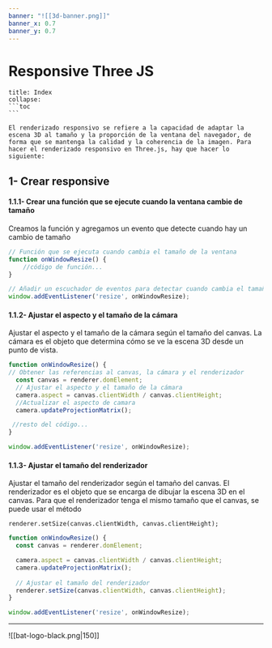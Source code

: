 ```yaml
---
banner: "![[3d-banner.png]]"
banner_x: 0.7
banner_y: 0.7
---
```


# Responsive Three JS

````ad-info
title: Index
collapse: 
```toc
```

````

````ad-abstract
El renderizado responsivo se refiere a la capacidad de adaptar la escena 3D al tamaño y la proporción de la ventana del navegador, de forma que se mantenga la calidad y la coherencia de la imagen. Para hacer el renderizado responsivo en Three.js, hay que hacer lo siguiente:
````

## 1-  Crear responsive

#### 1.1.1-  Crear una función que se ejecute cuando la ventana cambie de tamaño
Creamos la función y agregamos un evento que detecte cuando hay un cambio de tamaño
```js file:"👾funcion y evento" hl:error:
// Función que se ejecuta cuando cambia el tamaño de la ventana
function onWindowResize() {
	//código de función...
}

// Añadir un escuchador de eventos para detectar cuando cambia el tamaño de la ventana
window.addEventListener('resize', onWindowResize);
```


#### 1.1.2-  Ajustar el aspecto y el tamaño de la cámara
Ajustar el aspecto y el tamaño de la cámara según el tamaño del canvas. La cámara es el objeto que determina cómo se ve la escena 3D desde un punto de vista.

```js file:"👾funcion y evento" hl:3,5,7error:
function onWindowResize() {
// Obtener las referencias al canvas, la cámara y el renderizador
  const canvas = renderer.domElement;
  // Ajustar el aspecto y el tamaño de la cámara
  camera.aspect = canvas.clientWidth / canvas.clientHeight;
  //Actualizar el aspecto de camara
  camera.updateProjectionMatrix();

 //resto del código...
}

window.addEventListener('resize', onWindowResize);
```

#### 1.1.3-  Ajustar el tamaño del renderizador 
Ajustar el tamaño del renderizador según el tamaño del canvas. El renderizador es el objeto que se encarga de dibujar la escena 3D en el canvas. Para que el renderizador tenga el mismo tamaño que el canvas, se puede usar el método 
```
renderer.setSize(canvas.clientWidth, canvas.clientHeight);
```

```js hl:8 error:
function onWindowResize() {
  const canvas = renderer.domElement;

  camera.aspect = canvas.clientWidth / canvas.clientHeight;
  camera.updateProjectionMatrix();
  
  // Ajustar el tamaño del renderizador
  renderer.setSize(canvas.clientWidth, canvas.clientHeight);
}

window.addEventListener('resize', onWindowResize);
```


<hr class="finale">

![[bat-logo-black.png|150]]



